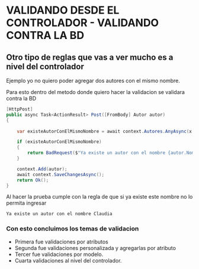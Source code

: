 # VALIDANDO DESDE EL CONTROLADOR - VALIDANDO CONTRA LA BD


## Otro tipo de reglas que vas a ver mucho es a nivel del controlador

Ejemplo yo no quiero poder agregar dos autores con el mismo nombre.

Para esto dentro del metodo donde quiero hacer la validacion se validara contra la BD

```c#
[HttpPost]
public async Task<ActionResult> Post([FromBody] Autor autor)
{
            
    var existeAutorConElMismoNombre = await context.Autores.AnyAsync(x => x.Nombre == autor.Nombre);

    if (existeAutorConElMismoNombre)
    {
        return BadRequest($"Ya existe un autor con el nombre {autor.Nombre}");
    }

    context.Add(autor);
    await context.SaveChangesAsync();
    return Ok();
}
```

Al hacer la prueba cumple con la regla de que si ya existe este nombre no lo permita ingresar

``` 
Ya existe un autor con el nombre Claudia
```


### Con esto concluimos los temas de validacion

- Primera fue validaciones por atributos
- Segunda fue validaciones personalizada y agregarlas por atributo
- Tercer fue validaciones por modelo.
- Cuarta validaciones al nivel del controlador.
